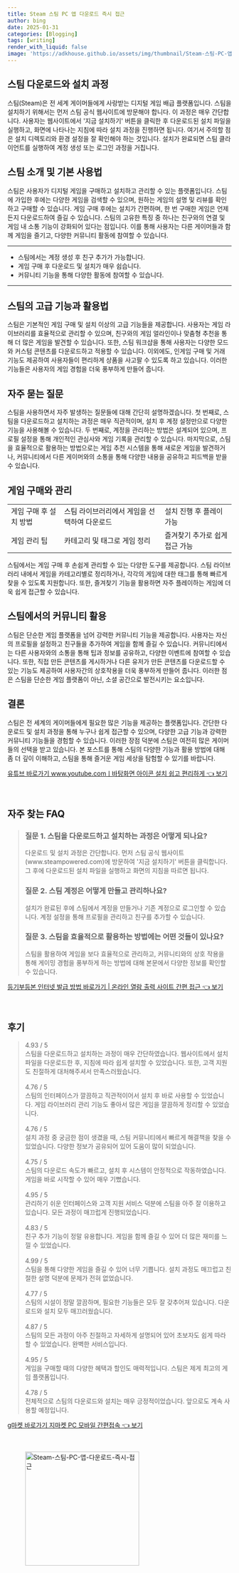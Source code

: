 ```yaml
---
title: Steam 스팀 PC 앱 다운로드 즉시 접근
author: bing
date: 2025-01-31
categories: [Blogging]
tags: [writing]
render_with_liquid: false
image: 'https://adkhouse.github.io/assets/img/thumbnail/Steam-스팀-PC-앱-다운로드-즉시-접근.webp'
---
```



<h2 id='스팀 다운로드와 설치 과정'>스팀 다운로드와 설치 과정</h2>

<p>스팀(Steam)은 전 세계 게이머들에게 사랑받는 디지털 게임 배급 플랫폼입니다. 스팀을 설치하기 위해서는 먼저 스팀 공식 웹사이트에 방문해야 합니다. 이 과정은 매우 간단합니다. 사용자는 웹사이트에서 '지금 설치하기' 버튼을 클릭한 후 다운로드된 설치 파일을 실행하고, 화면에 나타나는 지침에 따라 설치 과정을 진행하면 됩니다. 여기서 주의할 점은 설치 디렉토리와 환경 설정을 잘 확인해야 하는 것입니다. 설치가 완료되면 스팀 클라이언트를 실행하여 계정 생성 또는 로그인 과정을 거칩니다.</p>

<h2 id='스팀 소개 및 기본 사용법'>스팀 소개 및 기본 사용법</h2>

<p>스팀은 사용자가 디지털 게임을 구매하고 설치하고 관리할 수 있는 플랫폼입니다. 스팀에 가입한 후에는 다양한 게임을 검색할 수 있으며, 원하는 게임의 설명 및 리뷰를 확인하고 구매할 수 있습니다. 게임 구매 후에는 설치가 간편하며, 한 번 구매한 게임은 언제든지 다운로드하여 즐길 수 있습니다. 스팀의 고유한 특징 중 하나는 친구와의 연결 및 게임 내 소통 기능이 강화되어 있다는 점입니다. 이를 통해 사용자는 다른 게이머들과 함께 게임을 즐기고, 다양한 커뮤니티 활동에 참여할 수 있습니다.</p>

<hr />

<ul>
    <li>스팀에서는 계정 생성 후 친구 추가가 가능합니다.</li>
    <li>게임 구매 후 다운로드 및 설치가 매우 쉽습니다.</li>
    <li>커뮤니티 기능을 통해 다양한 활동에 참여할 수 있습니다.</li>
</ul>

<hr />

<h2 id='스팀의 고급 기능과 활용법'>스팀의 고급 기능과 활용법</h2>

<p>스팀은 기본적인 게임 구매 및 설치 이상의 고급 기능들을 제공합니다. 사용자는 게임 라이브러리를 효율적으로 관리할 수 있으며, 친구와의 게임 얼라인이나 맞춤형 추천을 통해 더 많은 게임을 발견할 수 있습니다. 또한, 스팀 워크샵을 통해 사용자는 다양한 모드와 커스텀 콘텐츠를 다운로드하고 적용할 수 있습니다. 이외에도, 인게임 구매 및 거래 기능도 제공하여 사용자들이 편리하게 상품을 사고팔 수 있도록 하고 있습니다. 이러한 기능들은 사용자의 게임 경험을 더욱 풍부하게 만들어 줍니다.</p>

<h2 id='자주 묻는 질문'>자주 묻는 질문</h2>

<p>스팀을 사용하면서 자주 발생하는 질문들에 대해 간단히 설명하겠습니다. 첫 번째로, 스팀을 다운로드하고 설치하는 과정은 매우 직관적이며, 설치 후 계정 설정만으로 다양한 기능을 사용해볼 수 있습니다. 두 번째로, 계정을 관리하는 방법은 설계되어 있으며, 프로필 설정을 통해 개인적인 관심사와 게임 기록을 관리할 수 있습니다. 마지막으로, 스팀을 효율적으로 활용하는 방법으로는 게임 추천 시스템을 통해 새로운 게임을 발견하거나, 커뮤니티에서 다른 게이머와의 소통을 통해 다양한 내용을 공유하고 피드백을 받을 수 있습니다.</p>

<h2 id='게임 구매와 관리'>게임 구매와 관리</h2>

<table>
    <tr>
        <td>게임 구매 후 설치 방법</td>
        <td>스팀 라이브러리에서 게임을 선택하여 다운로드</td>
        <td>설치 진행 후 플레이 가능</td>
    </tr>
    <tr>
        <td>게임 관리 팁</td>
        <td>카테고리 및 태그로 게임 정리</td>
        <td>즐겨찾기 추가로 쉽게 접근 가능</td>
    </tr>
</table>

<p>스팀에서는 게임 구매 후 손쉽게 관리할 수 있는 다양한 도구를 제공합니다. 스팀 라이브러리 내에서 게임을 카테고리별로 정리하거나, 각각의 게임에 대한 태그를 통해 빠르게 찾을 수 있도록 지원합니다. 또한, 즐겨찾기 기능을 활용하면 자주 플레이하는 게임에 더욱 쉽게 접근할 수 있습니다.</p>

<h2 id='스팀에서의 커뮤니티 활용'>스팀에서의 커뮤니티 활용</h2>

<p>스팀은 단순한 게임 플랫폼을 넘어 강력한 커뮤니티 기능을 제공합니다. 사용자는 자신의 프로필을 설정하고 친구들을 추가하여 게임을 함께 즐길 수 있습니다. 커뮤니티에서는 다른 사용자와의 소통을 통해 팁과 정보를 공유하고, 다양한 이벤트에 참여할 수 있습니다. 또한, 직접 만든 콘텐츠를 게시하거나 다른 유저가 만든 콘텐츠를 다운로드할 수 있는 기능도 제공하여 사용자간의 상호작용을 더욱 풍부하게 만들어 줍니다. 이러한 점은 스팀을 단순한 게임 플랫폼이 아닌, 소셜 공간으로 발전시키는 요소입니다.</p>

<h2 id='결론'>결론</h2>

<p>스팀은 전 세계의 게이머들에게 필요한 많은 기능을 제공하는 플랫폼입니다. 간단한 다운로드 및 설치 과정을 통해 누구나 쉽게 접근할 수 있으며, 다양한 고급 기능과 강력한 커뮤니티 기능들을 경험할 수 있습니다. 이러한 장점 덕분에 스팀은 여전히 많은 게이머들의 선택을 받고 있습니다. 본 포스트를 통해 스팀의 다양한 기능과 활용 방법에 대해 좀 더 깊이 이해하고, 스팀을 통해 즐거운 게임 세상을 탐험할 수 있기를 바랍니다.</p>


<p><a class="click-button" title="유튜브 바로가기 www.youtube.comㅣ바탕화면 아이콘 설치 쉽고 편리하게" href="https://adkhouse.github.io/posts/%EC%9C%A0%ED%8A%9C%EB%B8%8C-%EB%B0%94%EB%A1%9C%EA%B0%80%EA%B8%B0-www.youtube.com%E3%85%A3%EB%B0%94%ED%83%95%ED%99%94%EB%A9%B4-%EC%95%84%EC%9D%B4%EC%BD%98-%EC%84%A4%EC%B9%98-%EC%89%BD%EA%B3%A0-%ED%8E%B8%EB%A6%AC%ED%95%98%EA%B2%8C/" rel="dofollow">유튜브 바로가기 www.youtube.comㅣ바탕화면 아이콘 설치 쉽고 편리하게 👈 보기</a></p><br>
<h2 id='자주_찾는_FAQ'>자주 찾는 FAQ</h2>
<div itemscope="" itemtype="https://schema.org/FAQPage"> 
<blockquote> 
<div itemscope="" itemprop="mainEntity" itemtype="https://schema.org/Question"> 
<h3 itemprop="name">질문 1. 스팀을 다운로드하고 설치하는 과정은 어떻게 되나요?</h3> 
<div itemscope="" itemprop="acceptedAnswer" itemtype="https://schema.org/Answer"> 
<span itemprop="text"> 
<p>다운로드 및 설치 과정은 간단합니다. 먼저 스팀 공식 웹사이트(www.steampowered.com)에 방문하여 '지금 설치하기' 버튼을 클릭합니다. 그 후에 다운로드된 설치 파일을 실행하고 화면의 지침을 따르면 됩니다.</p> 
</span> 
</div> 
</div> 

<div itemscope="" itemprop="mainEntity" itemtype="https://schema.org/Question"> 
<h3 itemprop="name">질문 2. 스팀 계정은 어떻게 만들고 관리하나요?</h3> 
<div itemscope="" itemprop="acceptedAnswer" itemtype="https://schema.org/Answer"> 
<span itemprop="text"> 
<p>설치가 완료된 후에 스팀에서 계정을 만들거나 기존 계정으로 로그인할 수 있습니다. 계정 설정을 통해 프로필을 관리하고 친구를 추가할 수 있습니다.</p> 
</span> 
</div> 
</div> 

<div itemscope="" itemprop="mainEntity" itemtype="https://schema.org/Question"> 
<h3 itemprop="name">질문 3. 스팀을 효율적으로 활용하는 방법에는 어떤 것들이 있나요?</h3> 
<div itemscope="" itemprop="acceptedAnswer" itemtype="https://schema.org/Answer"> 
<span itemprop="text"> 
<p>스팀을 활용하여 게임을 보다 효율적으로 관리하고, 커뮤니티와의 상호 작용을 통해 게이밍 경험을 풍부하게 하는 방법에 대해 본문에서 다양한 정보를 확인할 수 있습니다.</p> 
</span> 
</div> 
</div> 

</blockquote> 
</div>
<p><a class="click-button" title="등기부등본 인터넷 발급 방법 바로가기 | 온라인 열람 출력 사이트 간편 접근" href="https://adkhouse.github.io/posts/%EB%93%B1%EA%B8%B0%EB%B6%80%EB%93%B1%EB%B3%B8-%EC%9D%B8%ED%84%B0%EB%84%B7-%EB%B0%9C%EA%B8%89-%EB%B0%A9%EB%B2%95-%EB%B0%94%EB%A1%9C%EA%B0%80%EA%B8%B0-%EC%98%A8%EB%9D%BC%EC%9D%B8-%EC%97%B4%EB%9E%8C-%EC%B6%9C%EB%A0%A5-%EC%82%AC%EC%9D%B4%ED%8A%B8-%EA%B0%84%ED%8E%B8-%EC%A0%91%EA%B7%BC/" rel="dofollow">등기부등본 인터넷 발급 방법 바로가기 | 온라인 열람 출력 사이트 간편 접근 👈 보기</a></p><br>
<h2 id='후기'>후기</h2>
<div itemscope itemtype="https://schema.org/Product">
  <blockquote>
  <div itemprop="review" itemscope itemtype="https://schema.org/Review">
      <div itemprop="reviewRating" itemscope itemtype="https://schema.org/Rating"> <span itemprop="ratingValue">4.93</span> / <span itemprop="bestRating">5</span> </div>
      <span itemprop="reviewBody">스팀을 다운로드하고 설치하는 과정이 매우 간단하였습니다. 웹사이트에서 설치 파일을 다운로드한 후, 지침에 따라 쉽게 설치할 수 있었습니다. 또한, 고객 지원도 친절하게 대처해주셔서 만족스러웠습니다.</span>
  </div>
  <br>
  <div itemprop="review" itemscope itemtype="https://schema.org/Review">
      <div itemprop="reviewRating" itemscope itemtype="https://schema.org/Rating"> <span itemprop="ratingValue">4.76</span> / <span itemprop="bestRating">5</span> </div>
      <span itemprop="reviewBody">스팀의 인터페이스가 깔끔하고 직관적이어서 설치 후 바로 사용할 수 있었습니다. 게임 라이브러리 관리 기능도 좋아서 많은 게임을 깔끔하게 정리할 수 있었습니다.</span>
  </div>
  <br>
  <div itemprop="review" itemscope itemtype="https://schema.org/Review">
      <div itemprop="reviewRating" itemscope itemtype="https://schema.org/Rating"> <span itemprop="ratingValue">4.76</span> / <span itemprop="bestRating">5</span> </div>
      <span itemprop="reviewBody">설치 과정 중 궁금한 점이 생겼을 때, 스팀 커뮤니티에서 빠르게 해결책을 찾을 수 있었습니다. 다양한 정보가 공유되어 있어 도움이 많이 되었습니다.</span>
  </div>
  <br>
  <div itemprop="review" itemscope itemtype="https://schema.org/Review">
      <div itemprop="reviewRating" itemscope itemtype="https://schema.org/Rating"> <span itemprop="ratingValue">4.75</span> / <span itemprop="bestRating">5</span> </div>
      <span itemprop="reviewBody">스팀의 다운로드 속도가 빠르고, 설치 후 시스템이 안정적으로 작동하였습니다. 게임을 바로 시작할 수 있어 매우 기뻤습니다.</span>
  </div>
  <br>
  <div itemprop="review" itemscope itemtype="https://schema.org/Review">
      <div itemprop="reviewRating" itemscope itemtype="https://schema.org/Rating"> <span itemprop="ratingValue">4.95</span> / <span itemprop="bestRating">5</span> </div>
      <span itemprop="reviewBody">관리하기 쉬운 인터페이스와 고객 지원 서비스 덕분에 스팀을 아주 잘 이용하고 있습니다. 모든 과정이 매끄럽게 진행되었습니다.</span>
  </div>
  <br>
  <div itemprop="review" itemscope itemtype="https://schema.org/Review">
      <div itemprop="reviewRating" itemscope itemtype="https://schema.org/Rating"> <span itemprop="ratingValue">4.83</span> / <span itemprop="bestRating">5</span> </div>
      <span itemprop="reviewBody">친구 추가 기능이 정말 유용합니다. 게임을 함께 즐길 수 있어 더 많은 재미를 느낄 수 있었습니다.</span>
  </div>
  <br>
  <div itemprop="review" itemscope itemtype="https://schema.org/Review">
      <div itemprop="reviewRating" itemscope itemtype="https://schema.org/Rating"> <span itemprop="ratingValue">4.99</span> / <span itemprop="bestRating">5</span> </div>
      <span itemprop="reviewBody">스팀을 통해 다양한 게임을 즐길 수 있어 너무 기쁩니다. 설치 과정도 매끄럽고 친절한 설명 덕분에 문제가 전혀 없었습니다.</span>
  </div>
  <br>
  <div itemprop="review" itemscope itemtype="https://schema.org/Review">
      <div itemprop="reviewRating" itemscope itemtype="https://schema.org/Rating"> <span itemprop="ratingValue">4.77</span> / <span itemprop="bestRating">5</span> </div>
      <span itemprop="reviewBody">스팀의 시설이 정말 깔끔하며, 필요한 기능들은 모두 잘 갖추어져 있습니다. 다운로드와 설치 모두 매끄러웠습니다.</span>
  </div>
  <br>
  <div itemprop="review" itemscope itemtype="https://schema.org/Review">
      <div itemprop="reviewRating" itemscope itemtype="https://schema.org/Rating"> <span itemprop="ratingValue">4.87</span> / <span itemprop="bestRating">5</span> </div>
      <span itemprop="reviewBody">스팀의 모든 과정이 아주 친절하고 자세하게 설명되어 있어 초보자도 쉽게 따라 할 수 있었습니다. 완벽한 서비스입니다.</span>
  </div>
  <br>
  <div itemprop="review" itemscope itemtype="https://schema.org/Review">
      <div itemprop="reviewRating" itemscope itemtype="https://schema.org/Rating"> <span itemprop="ratingValue">4.95</span> / <span itemprop="bestRating">5</span> </div>
      <span itemprop="reviewBody">게임을 구매할 때의 다양한 혜택과 할인도 매력적입니다. 스팀은 제게 최고의 게임 플랫폼입니다.</span>
  </div>
  <br>
  <div itemprop="review" itemscope itemtype="https://schema.org/Review">
      <div itemprop="reviewRating" itemscope itemtype="https://schema.org/Rating"> <span itemprop="ratingValue">4.78</span> / <span itemprop="bestRating">5</span> </div>
      <span itemprop="reviewBody">전체적으로 스팀의 다운로드와 설치는 매우 긍정적이었습니다. 앞으로도 계속 사용할 예정입니다.</span>
  </div>
  </blockquote>
</div>
<p><a class="click-button" title="g마켓 바로가기 지마켓 PC 모바일 간편접속" href="https://adkhouse.github.io/posts/g%EB%A7%88%EC%BC%93-%EB%B0%94%EB%A1%9C%EA%B0%80%EA%B8%B0-%EC%A7%80%EB%A7%88%EC%BC%93-PC-%EB%AA%A8%EB%B0%94%EC%9D%BC-%EA%B0%84%ED%8E%B8%EC%A0%91%EC%86%8D/" rel="dofollow">g마켓 바로가기 지마켓 PC 모바일 간편접속 👈 보기</a></p><br>
<figure class="image"><img src="https://adkhouse.github.io/assets/img/thumbnail/Steam-스팀-PC-앱-다운로드-즉시-접근.webp" alt="Steam-스팀-PC-앱-다운로드-즉시-접근" width="256" height="256"></figure>